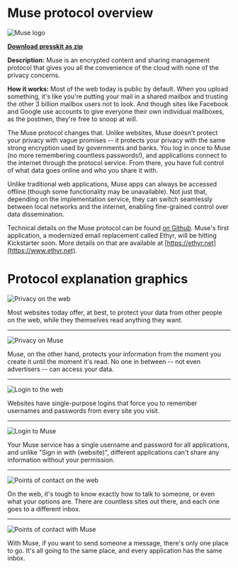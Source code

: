 # Muse protocol overview

![Muse logo](logo-full.png)

**[Download presskit as zip](https://github.com/Muterra/doc-muse/raw/master/presskit/presskit.zip)**

**Description:** Muse is an encrypted content and sharing management protocol that gives you all the convenience of the cloud with none of the privacy concerns.

**How it works:** Most of the web today is public by default. When you upload something, it's like you're putting your mail in a shared mailbox and trusting the other 3 billion mailbox users not to look. And though sites like Facebook and Google use accounts to give everyone their own individual mailboxes, as the postmen, they're free to snoop at will.

The Muse protocol changes that. Unlike websites, Muse doesn't protect your privacy with vague promises -- it protects your privacy with the same strong encryption used by governments and banks. You log in once to Muse (no more remembering countless passwords!), and applications connect to the internet through the protocol service. From there, you have full control of what data goes online and who you share it with.

Unlike traditional web applications, Muse apps can always be accessed offline (though some functionality may be unavailable). Not just that, depending on the implementation service, they can switch seamlessly between local networks and the internet, enabling fine-grained control over data dissemination.

Technical details on the Muse protocol can be found [on Github](https://github.com/Muterra/doc-muse/). Muse's first application, a modernized email replacement called Ethyr, will be hitting Kickstarter soon. More details on that are available at [https://ethyr.net](https://www.ethyr.net).

# Protocol explanation graphics

![Privacy on the web](web-privacy.png)

Most websites today offer, at best, to protect your data from other people on the web, while they themselves read anything they want.

------------

![Privacy on Muse](muse-privacy.png)

Muse, on the other hand, protects your information from the moment you create it until the moment it's read. No one in between -- not even advertisers -- can access your data.

------------

![Login to the web](web-login.png)

Websites have single-purpose logins that force you to remember usernames and passwords from every site you visit.

------------

![Login to Muse](muse-login.png)

Your Muse service has a single username and password for all applications, and unlike "Sign in with (website)", different applications can't share any information without your permission.

------------

![Points of contact on the web](web-point_of_contact.png)

On the web, it's tough to know exactly how to talk to someone, or even what your options are. There are countless sites out there, and each one goes to a different inbox.

------------

![Points of contact with Muse](muse-point_of_contact.png)

With Muse, if you want to send someone a message, there's only one place to go. It's all going to the same place, and every application has the same inbox.
